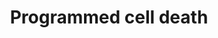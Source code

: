 ---
annotations:
- id: PW:0000009
  parent: regulatory pathway
  type: Pathway Ontology
  value: apoptotic cell death pathway
authors:
- MartijnVanIersel
- WBDerry
- MaintBot
- Khanspers
- Ddigles
- Eweitz
description: Programmed Cell Death pathway. Based on conference notes, european worm
  meeting 2004
last-edited: 2021-05-25
organisms:
- Caenorhabditis elegans
redirect_from:
- /index.php/Pathway:WP367
- /instance/WP367
revision: null
schema-jsonld:
- '@context': https://schema.org/
  '@id': https://wikipathways.github.io/pathways/WP367.html
  '@type': Dataset
  creator:
    '@type': Organization
    name: WikiPathways
  description: Programmed Cell Death pathway. Based on conference notes, european
    worm meeting 2004
  keywords:
  - abl-1
  - akt-1
  - ape-1
  - ced-13
  - ced-3
  - ced-4
  - ced-9
  - cep-1
  - clk-2
  - egl-1
  - egl-38
  - fsn-1
  - gld-1
  - gld-3
  - hpr-9
  - hus-1
  - mrt-2
  - pax-2
  license: CC0
  name: Programmed cell death
seo: CreativeWork
title: Programmed cell death
wpid: WP367
---
